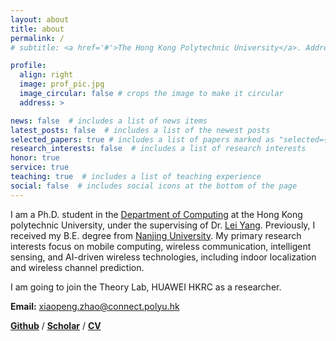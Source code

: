 ```yaml
---
layout: about
title: about
permalink: /
# subtitle: <a href='#'>The Hong Kong Polytechnic University</a>. Address. Contacts. Moto. Etc.

profile:
  align: right
  image: prof_pic.jpg
  image_circular: false # crops the image to make it circular
  address: >

news: false  # includes a list of news items
latest_posts: false  # includes a list of the newest posts
selected_papers: true # includes a list of papers marked as "selected={true}"
research_interests: false  # includes a list of research interests
honor: true
service: true
teaching: true  # includes a list of teaching experience
social: false  # includes social icons at the bottom of the page
---
```


I am a Ph.D. student in the [Department of Computing](https://www.polyu.edu.hk/comp/) at the Hong Kong polytechnic University, under the supervising of Dr. [Lei Yang](http://young.tagsys.org/). Previously, I received my B.E. degree from [Nanjing University](https://www.nju.edu.cn/en/). My primary research interests focus on mobile computing, wireless communication, intelligent sensing, and AI-driven wireless technologies, including indoor localization and wireless channel prediction.

I am going to join the Theory Lab, HUAWEI HKRC as a researcher.

<b>Email:</b> xiaopeng.zhao@connect.polyu.hk

[<b>Github</b>](https://github.com/XPengZhao) / [<b>Scholar</b>](https://scholar.google.com/citations?user=G9p9v3cAAAAJ&hl=zh-CN) / [<b>CV</b>](https://xpengzhao.github.io/assets/pdf/cv-xpzhao.pdf)

<!-- <p style="color: rgb(255, 0, 0); font-weight: bold;"> I am looking for postdoc and researcher positions. If you are interested in my research, please feel free to contact me.</p> -->


